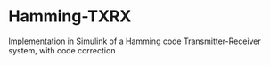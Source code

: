 # Hamming-TXRX
Implementation in Simulink of a Hamming code Transmitter-Receiver system, with code correction
